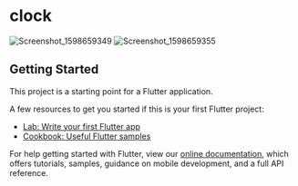 # clock

![Screenshot_1598659349](https://user-images.githubusercontent.com/56194329/91623493-560aee80-e9b9-11ea-92ed-ef5e523ce85b.png)
![Screenshot_1598659355](https://user-images.githubusercontent.com/56194329/91623495-5905df00-e9b9-11ea-8578-5135ffddacb5.png)


## Getting Started

This project is a starting point for a Flutter application.

A few resources to get you started if this is your first Flutter project:

- [Lab: Write your first Flutter app](https://flutter.dev/docs/get-started/codelab)
- [Cookbook: Useful Flutter samples](https://flutter.dev/docs/cookbook)

For help getting started with Flutter, view our
[online documentation](https://flutter.dev/docs), which offers tutorials,
samples, guidance on mobile development, and a full API reference.
